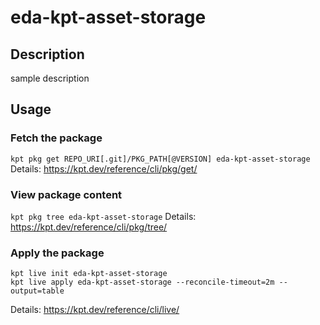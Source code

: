 # eda-kpt-asset-storage

## Description
sample description

## Usage

### Fetch the package
`kpt pkg get REPO_URI[.git]/PKG_PATH[@VERSION] eda-kpt-asset-storage`
Details: https://kpt.dev/reference/cli/pkg/get/

### View package content
`kpt pkg tree eda-kpt-asset-storage`
Details: https://kpt.dev/reference/cli/pkg/tree/

### Apply the package
```
kpt live init eda-kpt-asset-storage
kpt live apply eda-kpt-asset-storage --reconcile-timeout=2m --output=table
```
Details: https://kpt.dev/reference/cli/live/
